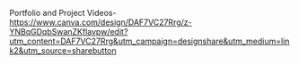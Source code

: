 Portfolio and Project Videos- https://www.canva.com/design/DAF7VC27Rrg/z-YNBqGDqbSwanZKflavpw/edit?utm_content=DAF7VC27Rrg&utm_campaign=designshare&utm_medium=link2&utm_source=sharebutton
